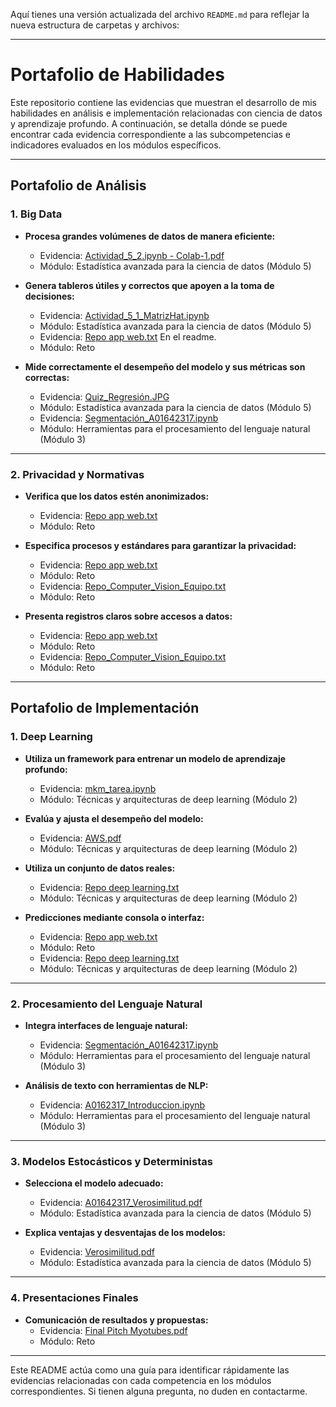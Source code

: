 Aquí tienes una versión actualizada del archivo `README.md` para reflejar la nueva estructura de carpetas y archivos:

---

# Portafolio de Habilidades

Este repositorio contiene las evidencias que muestran el desarrollo de mis habilidades en análisis e implementación relacionadas con ciencia de datos y aprendizaje profundo. A continuación, se detalla dónde se puede encontrar cada evidencia correspondiente a las subcompetencias e indicadores evaluados en los módulos específicos.

---

## Portafolio de Análisis

### **1. Big Data**
- **Procesa grandes volúmenes de datos de manera eficiente:**
  - Evidencia: [Actividad_5_2.ipynb - Colab-1.pdf](Modulo%205%20-%20estadística/Actividad_5_2.ipynb%20-%20Colab-1.pdf)
  - Módulo: Estadística avanzada para la ciencia de datos (Módulo 5)

- **Genera tableros útiles y correctos que apoyen a la toma de decisiones:**
  - Evidencia: [Actividad_5_1_MatrizHat.ipynb](Modulo%205%20-%20estadística/Actividad_5_1_MatrizHat.ipynb)
  - Módulo: Estadística avanzada para la ciencia de datos (Módulo 5)
  - Evidencia: [Repo app web.txt](Actividades%20de%20reto/Repo%20app%20web.txt) En el readme.
  - Módulo: Reto


- **Mide correctamente el desempeño del modelo y sus métricas son correctas:**
  - Evidencia: [Quiz_Regresión.JPG](Modulo%205%20-%20estadística/Quiz_Regresión.JPG)
  - Módulo: Estadística avanzada para la ciencia de datos (Módulo 5)
  - Evidencia: [Segmentación_A01642317.ipynb](Modulo%203%20-%20proc%20lenguaje%20nat/Segmentación_A01642317.ipynb)
  - Módulo: Herramientas para el procesamiento del lenguaje natural (Módulo 3)

---

### **2. Privacidad y Normativas**
- **Verifica que los datos estén anonimizados:**
  - Evidencia: [Repo app web.txt](Actividades%20de%20reto/Repo%20app%20web.txt)
  - Módulo: Reto

- **Especifica procesos y estándares para garantizar la privacidad:**
  - Evidencia: [Repo app web.txt](Actividades%20de%20reto/Repo%20app%20web.txt)
  - Módulo: Reto
  - Evidencia: [Repo_Computer_Vision_Equipo.txt](Actividades%20de%20reto/Repo%20Computer%20Vision%20Equipo.txt)
  - Módulo: Reto

- **Presenta registros claros sobre accesos a datos:**
  - Evidencia: [Repo app web.txt](Actividades%20de%20reto/Repo%20app%20web.txt)
  - Módulo: Reto
  - Evidencia: [Repo_Computer_Vision_Equipo.txt](Actividades%20de%20reto/Repo%20Computer%20Vision%20Equipo.txt)
  - Módulo: Reto

---

## Portafolio de Implementación

### **1. Deep Learning**
- **Utiliza un framework para entrenar un modelo de aprendizaje profundo:**
  - Evidencia: [mkm_tarea.ipynb](Modulo%202%20-deep%20learning/mkm_tarea.ipynb)
  - Módulo: Técnicas y arquitecturas de deep learning (Módulo 2)

- **Evalúa y ajusta el desempeño del modelo:**
  - Evidencia: [AWS.pdf](Modulo%202%20-deep%20learning/AWS.pdf)
  - Módulo: Técnicas y arquitecturas de deep learning (Módulo 2)

- **Utiliza un conjunto de datos reales:**
  - Evidencia: [Repo deep learning.txt](Actividades%20de%20reto/Repo%20deep%20learning.txt)
  - Módulo: Técnicas y arquitecturas de deep learning (Módulo 2)

- **Predicciones mediante consola o interfaz:**
  - Evidencia: [Repo app web.txt](Actividades%20de%20reto/Repo%20app%20web.txt)
  - Módulo: Reto
  - Evidencia: [Repo deep learning.txt](Actividades%20de%20reto/Repo%20deep%20learning.txt)
  - Módulo: Técnicas y arquitecturas de deep learning (Módulo 2)

---

### **2. Procesamiento del Lenguaje Natural**
- **Integra interfaces de lenguaje natural:**
  - Evidencia: [Segmentación_A01642317.ipynb](Modulo%203%20-%20proc%20lenguaje%20nat/Segmentación_A01642317.ipynb)
  - Módulo: Herramientas para el procesamiento del lenguaje natural (Módulo 3)

- **Análisis de texto con herramientas de NLP:**
  - Evidencia: [A0162317_Introduccion.ipynb](Modulo%203%20-%20proc%20lenguaje%20nat/A0162317_Introduccion.ipynb)
  - Módulo: Herramientas para el procesamiento del lenguaje natural (Módulo 3)

---

### **3. Modelos Estocásticos y Deterministas**
- **Selecciona el modelo adecuado:**
  - Evidencia: [A01642317_Verosimilitud.pdf](Modulo%205%20-%20estadística/A01642317_Verosimilitud.pdf)
  - Módulo: Estadística avanzada para la ciencia de datos (Módulo 5)

- **Explica ventajas y desventajas de los modelos:**
  - Evidencia: [Verosimilitud.pdf](Modulo%205%20-%20estadística/Verosimilitud.pdf)
  - Módulo: Estadística avanzada para la ciencia de datos (Módulo 5)

---

### **4. Presentaciones Finales**
- **Comunicación de resultados y propuestas:**
  - Evidencia: [Final Pitch Myotubes.pdf](Actividades%20de%20reto/Final%20Pitch%20Myotubes.pdf)
  - Módulo: Reto

---

Este README actúa como una guía para identificar rápidamente las evidencias relacionadas con cada competencia en los módulos correspondientes. Si tienen alguna pregunta, no duden en contactarme.